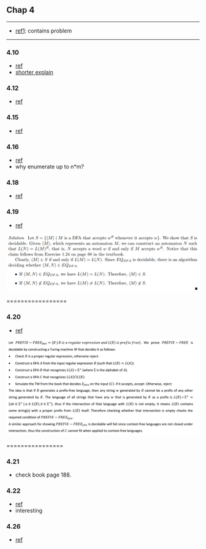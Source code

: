 ## Chap 4
---

- [ref1](http://www.stolerman.net/studies/cs525/cs525_ch04_preparation.pdf): contains problem 

---

### 4.10
- [ref](http://www.public.asu.edu/~ccolbou/src/355hw6s09sol.pdf)
- [shorter explain](http://www.stolerman.net/studies/cs525/cs525_ch04_preparation.pdf)

### 4.12
- [ref](http://www.stolerman.net/studies/cs525/cs525_ch04_preparation.pdf)

### 4.15
- [ref](http://www.math-cs.gordon.edu/courses/cps220/Notes/example4.15.pdf)

### 4.16
- [ref](http://www.stolerman.net/studies/cs525/cs525_ch04_preparation.pdf)
- why enumerate up to n*m?

### 4.18
- [ref](http://www.stolerman.net/studies/cs525/cs525_ch04_preparation.pdf)


### 4.19
- [ref](http://www.cs.bu.edu/fac/hwxi/academic/courses/eces-670/HANDOUTS/solution8.pdf)

![](../figs/4-19.PNG)

=================

### 4.20
- [ref](http://www.stolerman.net/studies/cs525/cs525_ch04_preparation.pdf)

![](../figs/4-20.PNG)

================

### 4.21
- check book page 188.

### 4.22
- [ref](http://www.stolerman.net/studies/cs525/cs525_ch04_preparation.pdf)
- interesting

### 4.26
- [ref](http://www.stolerman.net/studies/cs525/cs525_ch04_preparation.pdf)
